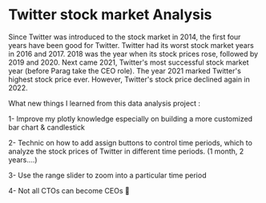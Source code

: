 # Twitter stock market Analysis

Since Twitter was introduced to the stock market in 2014, the first four years have been good for Twitter. Twitter had its worst stock market years in 2016 and 2017. 2018 was the year when its stock prices rose, followed by 2019 and 2020. Next came 2021, Twitter's most successful stock market year (before Parag take the CEO role). The year 2021 marked Twitter's highest stock price ever. However, Twitter's stock price declined again in 2022.


What new things I learned from this data analysis project :

1- Improve my plotly knowledge especially on building a more customized bar chart & candlestick

2- Technic on how to add assign buttons to control time periods, which to analyze the stock prices of Twitter in different time periods. (1 month, 2 years....)

3- Use the range slider to zoom into a particular time period

4- Not all CTOs can become CEOs 🫠